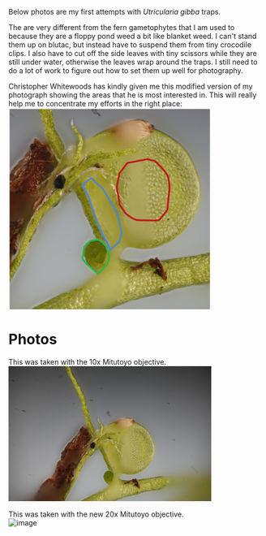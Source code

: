 
Below photos are my first attempts with <i>Utricularia gibba</i> traps. 

The are very different from the fern gametophytes that I am used to because they are a floppy pond weed a bit like blanket weed. I can't stand them up on blutac, but instead have to suspend them from tiny crocodile clips. I also have to cut off the side leaves with tiny scissors while they are still under water, otherwise the leaves wrap around the traps. I still need to do a lot of work to figure out how to set them up well for photography. 

Christopher Whitewoods has kindly given me this modified version of my photograph showing the areas that he is most interested in. This will really help me to concentrate my efforts in the right place:<br>
<img src="/images/gallery/practise%20shots/UtricularaTargets.jpg" width="400" alt="image"/>

# Photos

This was taken with the 10x Mitutoyo objective. <br>
<img src="/images/gallery/practise%20shots/20180224utricularia.jpg"  width="400" alt="image"/>

This was taken with the new 20x Mitutoyo objective.<br>
<img src="/images/gallery/practise%20shots/20180224utricularia2.jpg" width="400" alt="image"/>
